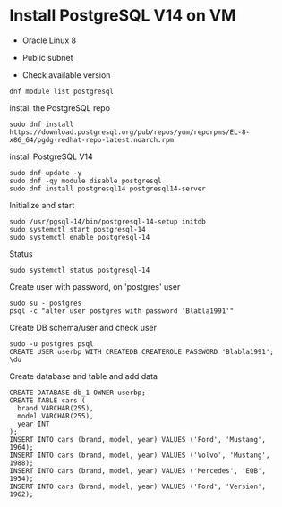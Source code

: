 # Install PostgreSQL V14 on VM


- Oracle Linux 8
- Public subnet

- Check available version

```
dnf module list postgresql
```

 install the PostgreSQL repo 
 ```
sudo dnf install https://download.postgresql.org/pub/repos/yum/reporpms/EL-8-x86_64/pgdg-redhat-repo-latest.noarch.rpm
```

install PostgreSQL V14
```
sudo dnf update -y
sudo dnf -qy module disable postgresql
sudo dnf install postgresql14 postgresql14-server
````

Initialize and start
```
sudo /usr/pgsql-14/bin/postgresql-14-setup initdb
sudo systemctl start postgresql-14
sudo systemctl enable postgresql-14
```

Status
```
sudo systemctl status postgresql-14
```

Create user with password, on 'postgres' user
```
sudo su - postgres
psql -c "alter user postgres with password 'Blabla1991'"
```

Create DB schema/user and check user
```
sudo -u postgres psql
CREATE USER userbp WITH CREATEDB CREATEROLE PASSWORD 'Blabla1991';
\du
```

Create database and table and add data
```
CREATE DATABASE db_1 OWNER userbp;
CREATE TABLE cars (
  brand VARCHAR(255),
  model VARCHAR(255),
  year INT
);
INSERT INTO cars (brand, model, year) VALUES ('Ford', 'Mustang', 1964);
INSERT INTO cars (brand, model, year) VALUES ('Volvo', 'Mustang', 1988);
INSERT INTO cars (brand, model, year) VALUES ('Mercedes', 'EQB', 1954);
INSERT INTO cars (brand, model, year) VALUES ('Ford', 'Version', 1962);
```




